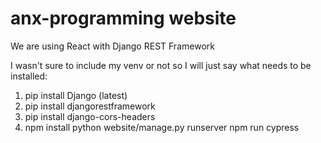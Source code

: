 # anx-programming website

We are using React with Django REST Framework

I wasn't sure to include my venv or not so I will just say what needs to be installed:

1. pip install Django (latest)
2. pip install djangorestframework
3. pip install django-cors-headers
4. npm install
python website/manage.py runserver
npm run cypress

